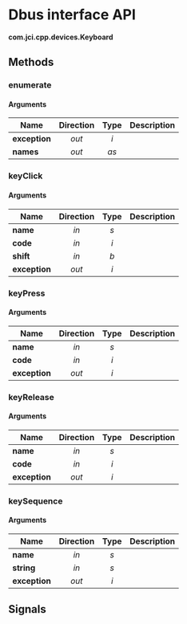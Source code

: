 
# Dbus interface API

**com.jci.cpp.devices.Keyboard**


## Methods

### enumerate



#### Arguments

| Name | Direction | Type | Description |
| --- | :---: | :---: | --- |
| **exception** | *out* | *i* |  |
| **names** | *out* | *as* |  |


### keyClick



#### Arguments

| Name | Direction | Type | Description |
| --- | :---: | :---: | --- |
| **name** | *in* | *s* |  |
| **code** | *in* | *i* |  |
| **shift** | *in* | *b* |  |
| **exception** | *out* | *i* |  |


### keyPress



#### Arguments

| Name | Direction | Type | Description |
| --- | :---: | :---: | --- |
| **name** | *in* | *s* |  |
| **code** | *in* | *i* |  |
| **exception** | *out* | *i* |  |


### keyRelease



#### Arguments

| Name | Direction | Type | Description |
| --- | :---: | :---: | --- |
| **name** | *in* | *s* |  |
| **code** | *in* | *i* |  |
| **exception** | *out* | *i* |  |


### keySequence



#### Arguments

| Name | Direction | Type | Description |
| --- | :---: | :---: | --- |
| **name** | *in* | *s* |  |
| **string** | *in* | *s* |  |
| **exception** | *out* | *i* |  |



## Signals

